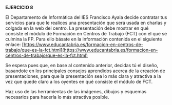 **EJERCICIO 8**

El Departamento de Informática del IES Francisco Ayala decide contratar tus servicios para que le realices una presentación que será usada en charlas y colgada en la web del centro. La presentación debe mostrar en qué consiste el módulo de Formación en Centros de Trabajo (FCT) con el que se culmina la FP. Para ello básate en la información contenida en el siguiente enlace:
[https://www.educantabria.es/formacion-en-centros-de-trabajo/que-es-la-fct.html](https://www.educantabria.es/formacion-en-centros-de-trabajo/que-es-la-fct.html)

Se espera pues que, en base al contenido anterior, decidas tú el diseño, basandote en los principales consejos aprendidos acerca de la creación de presentaciones, para que la presentación sea lo más clara y atractiva a la vez que quede claro a los oyentes en qué consiste el módulo de FCT.

Haz uso de las herramientas de las imágenes, dibujos y esquemas necesarios para hacerla lo más atractiva posible.

<!--stackedit_data:
eyJoaXN0b3J5IjpbLTM2MjM3MDc2OCwxMTg3MTYzNzE3XX0=
-->